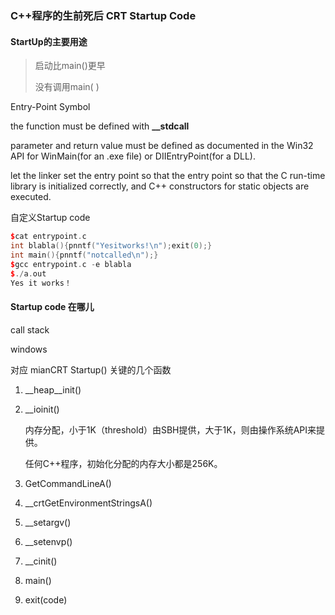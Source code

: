 ### C++程序的生前死后 CRT Startup Code

#### StartUp的主要用途

>  启动比main()更早
>
> 没有调用main( )



Entry-Point Symbol

the function must be defined with **__stdcall**

parameter and return value must be defined as documented in the Win32 API for WinMain(for an .exe file) or DIIEntryPoint(for a DLL).

let the linker set the entry point  so that the entry point so that the C run-time library is initialized correctly, and C++ constructors for static objects are executed.



自定义Startup code

```c++
$cat entrypoint.c
int blabla(){pnntf("Yesitworks!\n");exit(0);}
int main(){pnntf("notcalled\n");}
$gcc entrypoint.c -e blabla
$./a.out
Yes it works！
```



#### Startup code 在哪儿

 call stack

windows 

对应 mianCRT Startup() 关键的几个函数

1. __heap\_\_init()

2. \_\_ioinit()

   内存分配，小于1K（threshold）由SBH提供，大于1K，则由操作系统API来提供。

   任何C++程序，初始化分配的内存大小都是256K。

3. GetCommandLineA()

4. \_\_crtGetEnvironmentStringsA()

5. \_\_setargv()

6. __setenvp()

7. \_\_cinit()

8. main()

9. exit(code)



